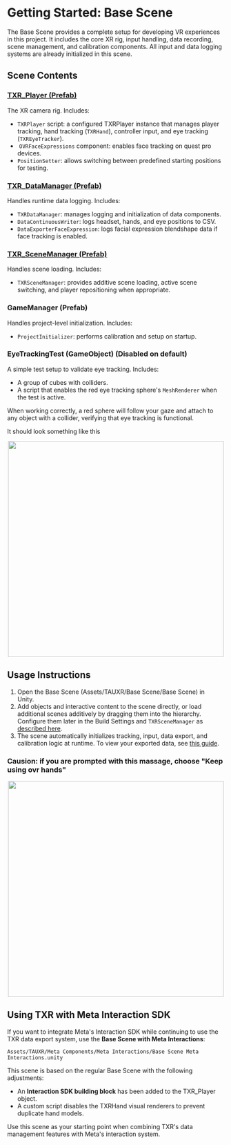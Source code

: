 # Getting Started: Base Scene

The Base Scene provides a complete setup for developing VR experiences in this project. It includes the core XR rig, input handling, data recording, scene management, and calibration components. All input and data logging systems are already initialized in this scene.

## Scene Contents

### [TXR\_Player (Prefab)](https://github.com/TAU-XR/TAUXR-OpenTemplate/blob/main/Docs/TxrPlayer.md)

The XR camera rig. Includes:

* `TXRPlayer` script: a configured TXRPlayer instance that manages player tracking, hand tracking (`TXRHand`), controller input, and eye tracking (`TXREyeTracker`).
*  `OVRFaceExpressions` component: enables face tracking on quest pro devices.
* `PositionSetter`: allows switching between predefined starting positions for testing.

### [TXR\_DataManager (Prefab)](https://github.com/TAU-XR/TAUXR-OpenTemplate/blob/main/Docs/TXR%20Data%20Manager.md)

Handles runtime data logging. Includes:

* `TXRDataManager`: manages logging and initialization of data components.
* `DataContinuousWriter`: logs headset, hands, and eye positions to CSV.
* `DataExporterFaceExpression`: logs facial expression blendshape data if face tracking is enabled.

### [TXR\_SceneManager (Prefab)](https://github.com/TAU-XR/TAUXR-OpenTemplate/blob/main/Docs/Scene%20Manager.md)

Handles scene loading. Includes:

* `TXRSceneManager`: provides additive scene loading, active scene switching, and player repositioning when appropriate.

### GameManager (Prefab)

Handles project-level initialization. Includes:

* `ProjectInitializer`: performs calibration and setup on startup.

### EyeTrackingTest (GameObject) (Disabled on default)

A simple test setup to validate eye tracking. Includes:

* A group of cubes with colliders.
* A script that enables the red eye tracking sphere's `MeshRenderer` when the test is active.

When working correctly, a red sphere will follow your gaze and attach to any object with a collider, verifying that eye tracking is functional.

It should look something like this
<div align="center">
<img src="https://github.com/TAU-XR/TAUXR-OpenTemplate/blob/main/Media/com.oculus.vrshell-20250508-120336-0.gif" width="500"/>
</div>

## Usage Instructions

1. Open the Base Scene (Assets/TAUXR/Base Scene/Base Scene) in Unity. 
2. Add objects and interactive content to the scene directly, or load additional scenes additively by dragging them into the hierarchy. Configure them later in the Build Settings and `TXRSceneManager` as [described here](https://github.com/TAU-XR/TAUXR-OpenTemplate/blob/main/Docs/Scene%20Manager.md).
3. The scene automatically initializes tracking, input, data export, and calibration logic at runtime. To view your exported data, see [this guide](https://github.com/TAU-XR/TAUXR-OpenTemplate/blob/main/View%20Exported%20Data.md).

### Causion: if you are prompted with this massage, choose "Keep using ovr hands" 

<div align="center">
<img src="https://github.com/TAU-XR/TAUXR-OpenTemplate/blob/main/Media/dont.png" width="500"/>
</div>


## Using TXR with Meta Interaction SDK

If you want to integrate Meta's Interaction SDK while continuing to use the TXR data export system, use the **Base Scene with Meta Interactions**:

`Assets/TAUXR/Meta Components/Meta Interactions/Base Scene Meta Interactions.unity`

This scene is based on the regular Base Scene with the following adjustments:

* An **Interaction SDK building block** has been added to the TXR\_Player object.
* A custom script disables the TXRHand visual renderers to prevent duplicate hand models.

Use this scene as your starting point when combining TXR's data management features with Meta's interaction system.
